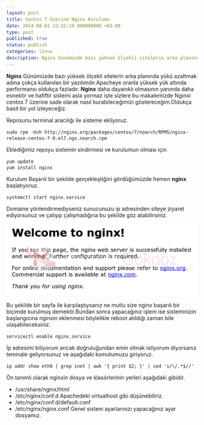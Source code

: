 ```yaml
---
layout: post
title: Centos 7 Üzerine Nginx Kurulumu
date: 2014-08-01 23:32:19.000000000 +03:00
type: post
published: true
status: publish
categories: linux
description: Nginx Günümüzde bazı yüksek ölçekli sitelerin arka planında yükü azaltmak adına çokca kullanılan bir yazılımdır.Apacheye oranla yüksek yük
---
```

**Nginx** Günümüzde bazı yüksek ölçekli sitelerin arka planında yükü azaltmak adına çokça kullanılan bir yazılımdır.Apacheye oranla yüksek yük altında performansı oldukça fazladır. **Nginx** daha dayanıklı olmasının yanında daha esnektir ve hafiftir sistemi asla yormaz işte sizlere bu makalemizde Nginxi centos 7 üzerine sade olarak nasıl kurabileceğimizi göstereceğim.Oldukça basit bir yol izleyeceğiz.

Reposunu terminal aracılığı ile sisteme ekliyoruz.

    sudo rpm -Uvh http://nginx.org/packages/centos/7/noarch/RPMS/nginx-release-centos-7-0.el7.ngx.noarch.rpm

Eklediğimiz repoyu sistemin sindirmesi ve kurulumun olması için

    yum update
    yum install nginx

Kurulum Başarılı bir şekilde gerçekleştiğini gördüğümüzde hemen **nginx** başlatıyoruz.

    systemctl start nginx.service

Domaine yönlendirmediyseniz sunucunuzu ip adresinden siteye ziyaret ediyorsunuz ve çalışıp çalışmadığına bu şekilde göz atabilirsiniz.

![nginx_defaultgorsel1](/assets/nginx_defaultgorsel1.png)

Bu şekilde bir sayfa ile karşılaştıysanız ne mutlu size nginx başarılı bir biçimde kurulmuş demektir.Bundan sonra yapacağınız işlem ise sisteminizin başlangıcına nginxin eklenmesi böylelikle reboot atıldığı zaman bile ulaşabileceksiniz.

    servicectl enable nginx.service

İp adresimi biliyorum ancak doğruluğundan emin olmak istiyorum diyorsanız teminale geliyorsunuz ve aşağıdaki komutumuzu giriyoruz.

    ip addr show eth0 | grep inet | awk '{ print $2; }' | sed 's/\/.*$//'

Ön tanımlı olarak nginxin dosya ve klasörlerinin yerleri aşağıdaki gibidir.

- /usr/share/nginx/html
- /etc/nginx/conf.d Apachedeki virtualhost gibi düşünebiliriz.
- /etc/nginx/conf.d/default.conf
- /etc/nginx/nginx.conf Genel sistem ayarlarınızı yapacağınız ayar dosyamız.
